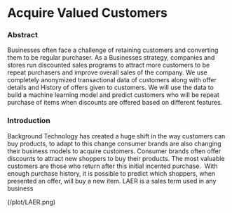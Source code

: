 # Acquire Valued Customers

### Abstract
<p>
Businesses often face a challenge of retaining customers and converting them to be regular purchaser. As a Businesses strategy, companies and stores run discounted sales programs to attract more customers to be repeat purchasers and improve overall sales of the company.
  We use completely anonymized transactional data of customers along with offer details and History of offers given to customers.
  We will use the data to build a machine learning model and predict customers who will be repeat purchase of items when discounts are offered based on different features.
</p>

### Introduction
<p>
Background
Technology has created a huge shift in the way customers can buy products, to adapt to this change consumer brands are also changing their business models to acquire customers.
Consumer brands often offer discounts to attract new shoppers to buy their products. The most valuable customers are those who return after this initial incented purchase.  With enough purchase history, it is possible to predict which shoppers, when presented an offer, will buy a new item.
LAER is a sales term used in any business
</p>
(/plot/LAER.png)

